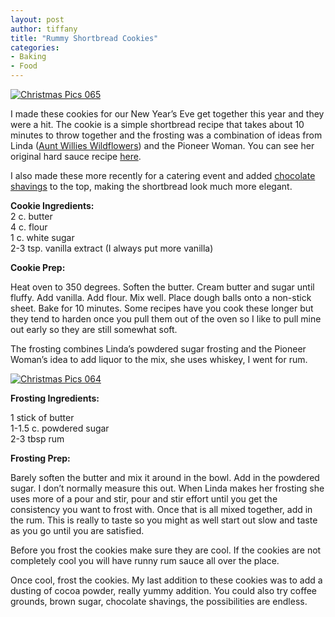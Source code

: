 ```yaml
---
layout: post
author: tiffany
title: "Rummy Shortbread Cookies"
categories: 
- Baking
- Food
---
```


[![](jekyll_uploads/2011/02/Christmas-Pics-065-325x433.jpg "Christmas Pics 065")](http://www.sweetpeonies.com/2011/02/rummy-shortbread-cookies/christmas-pics-065/)

I made these cookies for our New Year’s Eve get together this year and they were a hit. The cookie is a simple shortbread recipe that takes about 10 minutes to throw together and the frosting was a combination of ideas from Linda ([Aunt Willies Wildflowers](http://www.auntwillieswildflowers.com/)) and the Pioneer Woman. You can see her original hard sauce recipe [here](http://http//thepioneerwoman.com/cooking/2010/11/hard-sauce/).

I also made these more recently for a catering event and added [chocolate shavings](http://thekitchencurtain.blogspot.com/2011/05/my-first-catering-gig.html) to the top, making the shortbread look much more elegant.

**Cookie Ingredients:**  
2 c. butter  
4 c. flour  
1 c. white sugar  
2-3 tsp. vanilla extract (I always put more vanilla)

**Cookie Prep:**

Heat oven to 350 degrees. Soften the butter. Cream butter and sugar until fluffy. Add vanilla. Add flour. Mix well. Place dough balls onto a non-stick sheet. Bake for 10 minutes. Some recipes have you cook these longer but they tend to harden once you pull them out of the oven so I like to pull mine out early so they are still somewhat soft.

The frosting combines Linda’s powdered sugar frosting and the Pioneer Woman’s idea to add liquor to the mix, she uses whiskey, I went for rum.

[![](jekyll_uploads/2011/02/Christmas-Pics-064-575x431.jpg "Christmas Pics 064")](http://www.sweetpeonies.com/2011/02/rummy-shortbread-cookies/christmas-pics-064/)

**Frosting Ingredients:**

1 stick of butter  
1-1.5 c. powdered sugar  
2-3 tbsp rum

**Frosting Prep:**

Barely soften the butter and mix it around in the bowl. Add in the powdered sugar. I don’t normally measure this out. When Linda makes her frosting she uses more of a pour and stir, pour and stir effort until you get the consistency you want to frost with. Once that is all mixed together, add in the rum. This is really to taste so you might as well start out slow and taste as you go until you are satisfied.

Before you frost the cookies make sure they are cool. If the cookies are not completely cool you will have runny rum sauce all over the place.

Once cool, frost the cookies. My last addition to these cookies was to add a dusting of cocoa powder, really yummy addition. You could also try coffee grounds, brown sugar, chocolate shavings, the possibilities are endless.